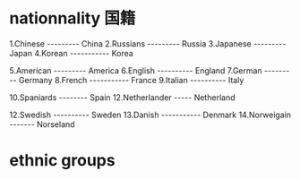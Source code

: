 # nationnality 国籍

1.Chinese  --------- China
2.Russians --------- Russia
3.Japanese --------- Japan
4.Korean ----------- Korea

5.American --------- America
6.English ---------- England
7.German   --------- Germany
8.French ----------- France
9.Italian ---------- Italy

10.Spaniards -------- Spain
12.Netherlander ----- Netherland

12.Swedish ---------- Sweden
13.Danish ----------- Denmark
14.Norweigain ------- Norseland

# ethnic groups




